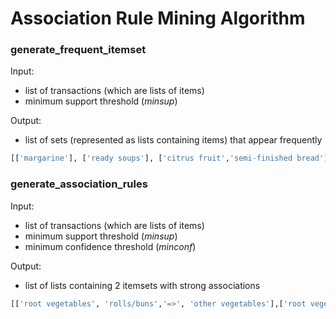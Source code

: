 # Association Rule Mining Algorithm

### generate_frequent_itemset
Input:
* list of transactions (which are lists of items)
* minimum support threshold (_minsup_)

Output:
* list of sets (represented as lists containing items) that appear frequently

```python
[['margarine'], ['ready soups'], ['citrus fruit','semi-finished bread'], ['tropical fruit','yogurt','coffee'], ['whole milk']]
```

### generate_association_rules
Input:
* list of transactions (which are lists of items)
* minimum support threshold (_minsup_)
* minimum confidence threshold (_minconf_)

Output:
* list of lists containing 2 itemsets with strong associations

```python
[['root vegetables', 'rolls/buns','=>', 'other vegetables'],['root vegetables', 'yogurt','=>','other vegetables']]
```